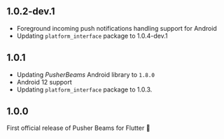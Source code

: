 ## 1.0.2-dev.1
- Foreground incoming push notifications handling support for Android
- Updating `platform_interface` package to 1.0.4-dev.1

## 1.0.1
- Updating _PusherBeams_ Android library to `1.8.0`
- Android 12 support
- Updating `platform_interface` package to 1.0.3.

## 1.0.0

First official release of Pusher Beams for Flutter 🎉